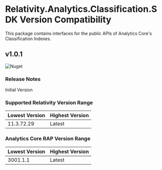 # Relativity.Analytics.Classification.SDK Version Compatibility

This package contains interfaces for the public APIs of Analytics Core's Classification Indexes.

## v1.0.1

![Nuget](https://www.nuget.org/packages/Relativity.Analytics.Classification.SDK)

### Release Notes

Initial Version

### Supported Relativity Version Range

Lowest Version | Highest Version
--- | ---
11.3.72.29 | Latest

### Analytics Core RAP Version Range

Lowest Version | Highest Version
--- | ---
3001.1.1 | Latest

